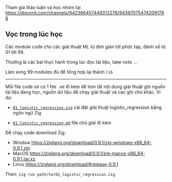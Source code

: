 Tham gia thảo luận và học nhóm tại https://discord.com/channels/942366457449312278/943970754742091786

## Vọc trong lúc học

Các module code cho các giải thuật ML từ đơn giản tới phức tạp, đánh số từ 01 tới 99.

Thường là các bài thực hành trong lúc đọc tài liệu, take note ...

Làm xong 99 modules đủ để tổng hợp lại thành `lib`

- - -

Mỗi file code sẽ có 1 file `.md` đi kèm để tóm tắt nội dung giải thuật ghi nguồn tài liệu đang học, nguồn dữ liệu để chạy giải thuật và các ghi chú khác. Ví dụ:

* [`01_logistic_regression.zig`](https://github.com/telexyz/ml4coders/blob/main/code/01_logistic_regression.zig) cài đặt giải thuật logistic_regression bằng ngôn ngữ Zig

* [`01_logistic_regression.md`](https://github.com/telexyz/ml4coders/blob/main/code/01_logistic_regression.md) file chú giải đi kèm


Để chạy code download Zig:

* Window https://ziglang.org/download/0.9.1/zig-windows-x86_64-0.9.1.zip
* MacOS https://ziglang.org/download/0.9.1/zig-macos-x86_64-0.9.1.tar.xz
* Linux https://ziglang.org/download/#release-0.9.1

Then:
`zig run path/to/01_logistic_regression.zig`
